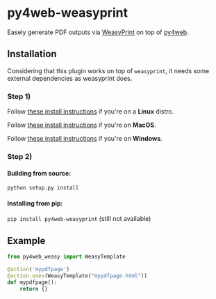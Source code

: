 # py4web-weasyprint

Easely generate PDF outputs via [WeasyPrint](https://github.com/Kozea/WeasyPrint) on top of [py4web](https://github.com/web2py/py4web).

## Installation

Considering that this plugin works on top of `weasyprint`, it needs some external dependencies as weasyprint does.

### Step 1)
Follow [these install instructions](https://weasyprint.readthedocs.io/en/latest/install.html#linux) if you're on a **Linux** distro.

Follow [these install instructions](https://weasyprint.readthedocs.io/en/latest/install.html#macos) if you're on **MacOS**.

Follow [these install instructions](https://weasyprint.readthedocs.io/en/latest/install.html#windows) if you're on **Windows**.

### Step 2)

#### Building from source:

`python setup.py install`

#### Installing from pip:

`pip install py4web-weasyprint` (still not available)



## Example


```python
from py4web_weasy import WeasyTemplate

@action('mypdfpage')
@action.uses(WeasyTemplate("mypdfpage.html"))
def mypdfpage():
    return {}

```

